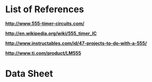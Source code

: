 # List of References #
**http://www.555-timer-circuits.com/**

**http://en.wikipedia.org/wiki/555_timer_IC**

**http://www.instructables.com/id/47-projects-to-do-with-a-555/**

**http://www.ti.com/product/LM555**

# Data Sheet #
